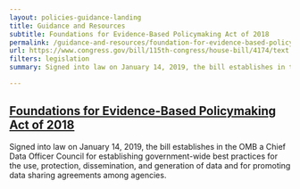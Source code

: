 ```yaml
---
layout: policies-guidance-landing
title: Guidance and Resources
subtitle: Foundations for Evidence-Based Policymaking Act of 2018
permalink: /guidance-and-resources/foundation-for-evidence-based-policymaking-act-2018/
url: https://www.congress.gov/bill/115th-congress/house-bill/4174/text 
filters: legislation
summary: Signed into law on January 14, 2019, the bill establishes in the OMB a Chief Data Officer Council for establishing government-wide best practices for the use ...

---
```


## [Foundations for Evidence-Based Policymaking Act of 2018](https://www.congress.gov/bill/115th-congress/house-bill/4174/text)

Signed into law on January 14, 2019, the bill establishes in the OMB a Chief Data Officer Council for establishing government-wide best practices for the use, protection, dissemination, and generation of data and for promoting data sharing agreements among agencies.
